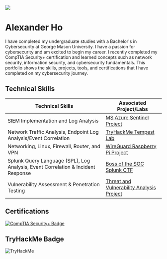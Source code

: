 <a href="https://www.linkedin.com/in/alexanderho2022/"><img src="https://img.shields.io/badge/-LinkedIn-0072b1?&style=for-the-badge&logo=linkedin&logoColor=white" /></a>
<h1>Alexander Ho</h1>


I have completed my undergraduate studies with a Bachelor's in Cybersecurity at George Mason University. I have a passion for cybersecurity and am excited to begin my career. I recently completed my CompTIA Security+ certification and learned concepts such as network security, information security, and cybersecurity fundamentals. This portfolio shows the skills, projects, tools, and certifications that I have completed on my cybersecurity journey. 

## Technical Skills

| Technical Skills                                         | Associated Project/Labs        |
|-----------------------------------------------|----------------------------|
| SIEM Implementation and Log Analysis          | <a href="https://medium.com/@alexho10.net/azure-sentinel-siem-map-lab-failed-rdp-a48cd44adf7b"> MS Azure Sentinel Project </a>|
| Network Traffic Analysis, Endpoint Log Analysis/Event Correlation | <a href="https://medium.com/@alexho10.net/tryhackme-tempest-write-up-0170acf2a493"> TryHackMe Tempest Lab</a>|
| Networking, Linux, Firewall, Router, and VPN | <a href="https://medium.com/@alexho10.net/wireguard-raspberry-pi-project-fb7dca472606"> WireGuard Raspberry Pi Project</a>|
| Splunk Query Language (SPL), Log Analysis, Event Correlation & Incident Response | <a href="https://medium.com/@alexho10.net/boss-of-the-soc-v1-2015-web-site-defacement-686b799b5f95"> Boss of the SOC Splunk CTF </a>|
| Vulnerability Assessment & Penetration Testing | <a href="https://github.com/ach26188/nessusmetasploitproject/tree/main"> Threat and Vulnerability Analysis Project </a>| 

## Certifications 
<div>
    <a href="https://www.credly.com/badges/baf51eb8-5801-4a8e-b36d-a8da1faa8e7d/public_url" target="_blank">
        <img src="https://img.shields.io/badge/-CompTIA%20Security%2B-DC3D24?style=for-the-badge&logo=CompTIA&logoColor=white" alt="CompTIA Security+ Badge"/>
    </a>
</div>



## TryHackMe Badge
<img src="https://tryhackme-badges.s3.amazonaws.com/dawnalex.png" alt="TryHackMe">
